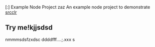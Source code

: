 [:] Example Node Project
zaz
An example node project to demonstrate [srcclr](https://www.srcclr.com)
## Try me!kjjsdsd
nmmmsdsfzxdsc
ddddfff....;.xxx
s
